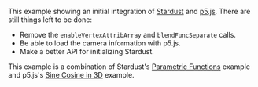 This example showing an initial integration of [Stardust](https://stardustjs.github.io/) and [p5.js](https://p5js.org/).
There are still things left to be done:

- Remove the `enableVertexAttribArray` and `blendFuncSeparate` calls.
- Be able to load the camera information with p5.js.
- Make a better API for initializing Stardust.

This example is a combination of Stardust's [Parametric Functions](https://stardust-vis.github.io/examples/parametric-functions/) example and p5.js's [Sine Cosine in 3D](https://p5js.org/examples/3d-sine-cosine-in-3d.html) example.